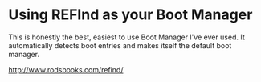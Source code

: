 # Using REFInd as your Boot Manager

This is honestly the best, easiest to use Boot Manager I've ever used. It automatically detects boot entries and makes itself the default boot manager.

http://www.rodsbooks.com/refind/